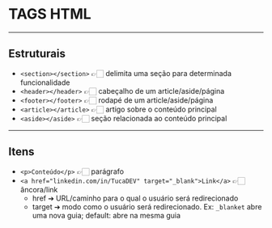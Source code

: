 # TAGS HTML
***
## Estruturais
- `<section></section>` 👉🏻 delimita uma seção para determinada funcionalidade
- `<header></header>` 👉🏻 cabeçalho de um article/aside/página
- `<footer></footer>` 👉🏻 rodapé de um article/aside/página
- `<article></article>` 👉🏻 artigo sobre o conteúdo principal
- `<aside></aside>` 👉🏻 seção relacionada ao conteúdo principal
***
## Itens
- `<p>Conteúdo</p>` 👉🏻 parágrafo
- `<a href="linkedin.com/in/TucaDEV" target="_blank">Link</a>` 👉🏻 âncora/link
  - href ➔ URL/caminho para o qual o usuário será redirecionado
  - target ➔ modo como o usuário será redirecionado. Ex: `_blanket` abre uma nova guia; default: abre na mesma guia
